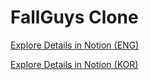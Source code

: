 # FallGuys Clone

[Explore Details in Notion (ENG)](https://www.notion.so/Fall-Guys-Clone-1eee239d363a800bb972febfe3f135d2?pvs=4)

[Explore Details in Notion (KOR)](https://thread-sherbet-57e.notion.site/Game-FallGuys-bb486105c59f466eaff95585ec9a2ae6)
